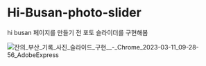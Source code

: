 # Hi-Busan-photo-slider
hi busan 페이지를 만들기 전 포토 슬라이더를 구현해봄

![잔의_부산_기록_사진_슬라이드_구현__-_Chrome_2023-03-11_09-28-56_AdobeExpress](https://user-images.githubusercontent.com/92420662/224454808-3265e2b7-b09c-4370-bf00-2519fccad21d.gif)
